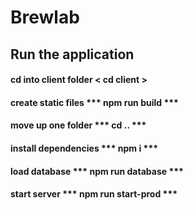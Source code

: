 # Brewlab

## Run the application

#### cd into client folder < cd client >
#### create static files *** npm run build ***
#### move up one folder *** cd .. ***
#### install dependencies *** npm i ***
#### load database *** npm run database ***
#### start server *** npm run start-prod ***
